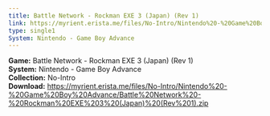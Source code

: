 ```yaml
---
title: Battle Network - Rockman EXE 3 (Japan) (Rev 1)
link: https://myrient.erista.me/files/No-Intro/Nintendo%20-%20Game%20Boy%20Advance/Battle%20Network%20-%20Rockman%20EXE%203%20(Japan)%20(Rev%201).zip
type: single1
System: Nintendo - Game Boy Advance
---
```

<b>Game:</b> Battle Network - Rockman EXE 3 (Japan) (Rev 1)<br>
<b>System:</b> Nintendo - Game Boy Advance<br>
<b>Collection:</b> No-Intro<br>
<b>Download:</b> https://myrient.erista.me/files/No-Intro/Nintendo%20-%20Game%20Boy%20Advance/Battle%20Network%20-%20Rockman%20EXE%203%20(Japan)%20(Rev%201).zip